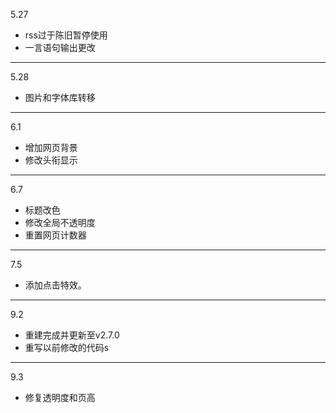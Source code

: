 5.27
+ rss过于陈旧暂停使用
+ 一言语句输出更改
---
5.28
+ 图片和字体库转移
---
6.1
+ 增加网页背景
+ 修改头衔显示
---
6.7
+ 标题改色
+ 修改全局不透明度
+ 重置网页计数器
---
7.5
+ 添加点击特效。
---
9.2
+ 重建完成并更新至v2.7.0
+ 重写以前修改的代码s
---
9.3
+ 修复透明度和页高




